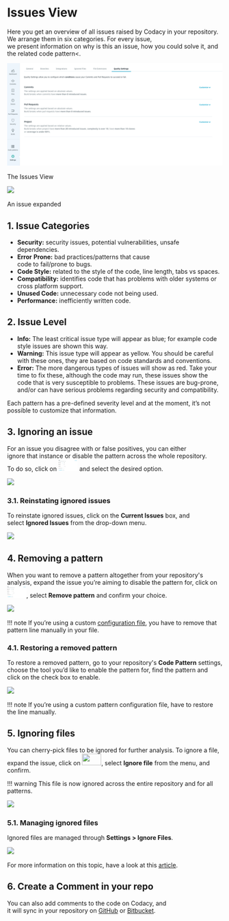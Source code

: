 # Issues View

Here you get an overview of all issues raised by Codacy in your repository. We arrange them in six categories. For every issue, we present information on why is this an issue, how you could solve it, and the related code pattern&lt;.

![](../../images/image-0.png)

The Issues View

![](../../images/image-1.gif)

An issue expanded

## 1. Issue Categories

-   **Security:** security issues, potential vulnerabilities, unsafe dependencies.
-   **Error** **Prone:** bad practices/patterns that cause code to fail/prone to bugs.
-   **Code Style:** related to the style of the code, line length, tabs vs spaces.
-   **Compatibility:** identifies code that has problems with older systems or cross platform support.
-   **Unused Code:** unnecessary code not being used.
-   **Performance:** inefficiently written code.

## 2. Issue Level

-   **Info:** The least critical issue type will appear as blue; for example code style issues are shown this way.
-   **Warning:** This issue type will appear as yellow. You should be careful with these ones, they are based on code standards and conventions.
-   **Error:** The more dangerous types of issues will show as red. Take your time to fix these, although the code may run, these issues show the code that is very susceptible to problems. These issues are bug-prone, and/or can have serious problems regarding security and compatibility.

Each pattern has a pre-defined severity level and at the moment, it’s not possible to customize that information.

## 3. Ignoring an issue

For an issue you disagree with or false positives, you can either ignore that instance or disable the pattern across the whole repository. To do so, click on <img src="/v1.1/images/image-2.png" width="45" height="27" /> and select the desired option.

![](../../images/image-3.gif)

### 3.1. Reinstating ignored issues

To reinstate ignored issues, click on the **Current Issues** box, and select **Ignored Issues** from the drop-down menu.

![](../../images/image-4.gif)

## 4. Removing a pattern

When you want to remove a pattern altogether from your repository's analysis, expand the issue you’re aiming to disable the pattern for, click on <img src="/v1.1/images/image-2.png" width="45" height="27" />, select **Remove pattern** and confirm your choice.

![](../../images/image-5.gif)

!!! note
    If you’re using a custom [configuration file](/hc/en-us/articles/207994335#4-configuration-files), you have to remove that pattern line manually in your file.

### 4.1. Restoring a removed pattern

To restore a removed pattern, go to your repository's **Code Pattern** settings, choose the tool you’d like to enable the pattern for, find the pattern and click on the check box to enable.

![](../../images/image-6.gif)

!!! note
    If you’re using a custom pattern configuration file, have to restore the line manually.

## 5. Ignoring files

You can cherry-pick files to be ignored for further analysis. To ignore a file, expand the issue, click on <img src="/v1.1/images/360012544353/image-2.png" width="45" height="27" />, select **Ignore file** from the menu, and confirm.

!!! warning
    This file is now ignored across the entire repository and for all patterns.

![](../../images/image-7.gif)

### 5.1. Managing ignored files

Ignored files are managed through **Settings > Ignore Files**.

![](../../images/image-8.gif)

For more information on this topic, have a look at this [article](/hc/en-us/articles/360005097654-Ignore-files-from-Codacy-analysis).

## 6. Create a Comment in your repo

You can also add comments to the code on Codacy, and it will sync in your repository on [GitHub](/hc/en-us/articles/207280219-GitHub-Integration) or [Bitbucket](/hc/en-us/articles/207280239-Bitbucket-Integration).

